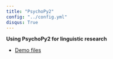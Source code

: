 ```yaml
---
title: "PsychoPy2"
config: "../config.yml"
disqus: True
---
```




__Using PsychoPy2 for linguistic research__  

- [Demo files](psychopy_demos.zip)
